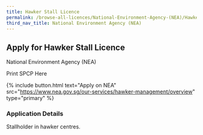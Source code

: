 ```yaml
---
title: Hawker Stall Licence
permalink: /browse-all-licences/National-Environment-Agency-(NEA)/Hawker-Stall-Licence
third_nav_title: National Environment Agency (NEA)
---
```


## Apply for Hawker Stall Licence

National Environment Agency (NEA)

Print SPCP Here

{% include button.html text="Apply on NEA" src="https://www.nea.gov.sg/our-services/hawker-management/overview" type="primary" %}

### Application Details
<p>Stallholder in hawker centres.</p>


